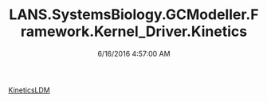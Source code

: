 ﻿---
title: LANS.SystemsBiology.GCModeller.Framework.Kernel_Driver.Kinetics
date: 6/16/2016 4:57:00 AM
---

[KineticsLDM](T-LANS.SystemsBiology.GCModeller.Framework.Kernel_Driver.Kinetics.KineticsLDM.html)
